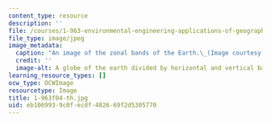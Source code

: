 ```yaml
---
content_type: resource
description: ''
file: /courses/1-963-environmental-engineering-applications-of-geographic-information-systems-fall-2004/eb1069939c0fecdf482669f2d5305770_1-963f04-th.jpg
file_type: image/jpeg
image_metadata:
  caption: "An image of the zonal bands of the Earth.\_(Image courtesy of\_[NASA](http://www.nasa.gov/).)"
  credit: ''
  image-alt: A globe of the earth divided by horizontal and vertical bands.
learning_resource_types: []
ocw_type: OCWImage
resourcetype: Image
title: 1-963f04-th.jpg
uid: eb106993-9c0f-ecdf-4826-69f2d5305770
---
```

